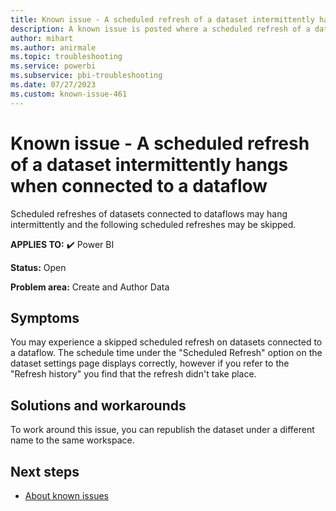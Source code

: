 ```yaml
---
title: Known issue - A scheduled refresh of a dataset intermittently hangs when connected to a dataflow
description: A known issue is posted where a scheduled refresh of a dataset intermittently hangs when connected to a dataflow.
author: mihart
ms.author: anirmale
ms.topic: troubleshooting  
ms.service: powerbi
ms.subservice: pbi-troubleshooting
ms.date: 07/27/2023
ms.custom: known-issue-461
---
```


# Known issue - A scheduled refresh of a dataset intermittently hangs when connected to a dataflow

Scheduled refreshes of datasets connected to dataflows may hang intermittently and the following scheduled refreshes may be skipped.

**APPLIES TO:** ✔️ Power BI

**Status:** Open

**Problem area:** Create and Author Data

## Symptoms

You may experience a skipped scheduled refresh on datasets connected to a dataflow. The schedule time under the "Scheduled Refresh" option on the dataset settings page displays correctly, however if you refer to the "Refresh history" you find that the refresh didn't take place.

## Solutions and workarounds

To work around this issue, you can republish the dataset under a different name to the same workspace.

## Next steps

- [About known issues](/power-bi/troubleshoot/known-issues/power-bi-known-issues)
